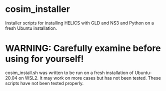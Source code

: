 # cosim_installer
Installer scripts for installing HELICS with GLD and NS3 and Python on a fresh Ubuntu installation.

# WARNING: Carefully examine before using for yourself!
cosim_install.sh was written to be run on a fresh installation of Ubuntu-20.04 on WSL2. It may work on more cases but has not been tested.
These scripts have not been tested properly. 


